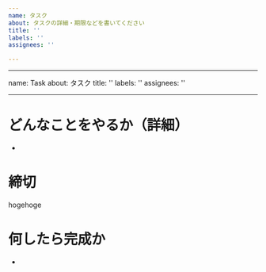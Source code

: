 ```yaml
---
name: タスク
about: タスクの詳細・期限などを書いてください
title: ''
labels: ''
assignees: ''

---
```


---
name: Task
about: タスク
title: ''
labels: ''
assignees: ''

---

# どんなことをやるか（詳細）
- 

# 締切
hogehoge

# 何したら完成か
-
